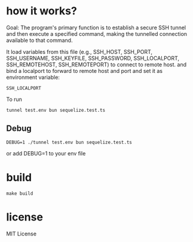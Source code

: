 
# how it works?

Goal: The program's primary function is to establish a secure SSH tunnel and then execute a specified command, making the tunnelled connection available to that command.

It load variables from this file (e.g., SSH_HOST, SSH_PORT, SSH_USERNAME, SSH_KEYFILE, SSH_PASSWORD, SSH_LOCALPORT, SSH_REMOTEHOST, SSH_REMOTEPORT)
to connect to remote host.
and bind a localport to forward to remote host and port and set it as environment variable:

```
SSH_LOCALPORT
```


To run 

```
tunnel test.env bun sequelize.test.ts
```

## Debug

```
DEBUG=1 ./tunnel test.env bun sequelize.test.ts
```

or add DEBUG=1 to your env file

# build

```
make build
```

# license

MIT License
